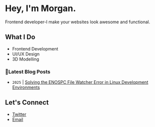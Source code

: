 # Hey, I'm Morgan.
Frontend developer-I make your websites look awesome and functional.
## What I Do

- Frontend Development  
- UI/UX Design 
- 3D Modelling 


### 📮Latest Blog Posts 
<!-- BLOG-POST-LIST:START -->
- `2025` | [Solving the ENOSPC File Watcher Error in Linux Development Environments](https://dev.to/morgankar/solving-the-enospc-file-watcher-error-in-linux-development-environments-544j)  

<!-- BLOG-POST-LIST:END -->

## Let's Connect

- [Twitter](https://twitter.com/morgankarx)  
- [Email](mailto:morgankar@protonmail.com)
